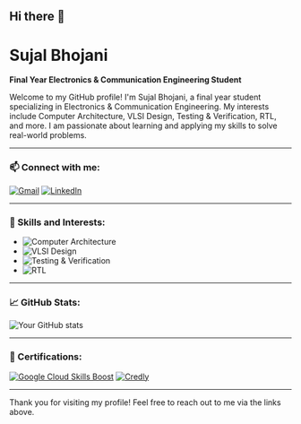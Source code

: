 ## Hi there 👋
# Sujal Bhojani

**Final Year Electronics & Communication Engineering Student**

Welcome to my GitHub profile! I'm Sujal Bhojani, a final year student specializing in Electronics & Communication Engineering. My interests include Computer Architecture, VLSI Design, Testing & Verification, RTL, and more. I am passionate about learning and applying my skills to solve real-world problems.

---

### 📫 Connect with me:

[![Gmail](https://img.shields.io/badge/Gmail-D14836?style=for-the-badge&logo=gmail&logoColor=white)](mailto:bhojanisujal@gmail.com)
[![LinkedIn](https://img.shields.io/badge/LinkedIn-0A66C2?style=for-the-badge&logo=linkedin&logoColor=white)](www.linkedin.com/in/sujal-bhojani)

---

### 🌟 Skills and Interests:

- ![Computer Architecture](https://img.shields.io/badge/Computer%20Architecture-4A90E2?style=for-the-badge&logo=buffer&logoColor=white)
- ![VLSI Design](https://img.shields.io/badge/VLSI%20Design-4CAF50?style=for-the-badge&logo=altiumdesigner&logoColor=white)
- ![Testing & Verification](https://img.shields.io/badge/Testing%20%26%20Verification-FF5722?style=for-the-badge&logo=testtube&logoColor=white)
- ![RTL](https://img.shields.io/badge/RTL%20Design-9C27B0?style=for-the-badge&logo=verilog&logoColor=white)

---

### 📈 GitHub Stats:

![Your GitHub stats](https://github-readme-stats.vercel.app/api?username=your-github-username&show_icons=true&theme=radical)

---

### 🏅 Certifications:

[![Google Cloud Skills Boost](https://img.shields.io/badge/Google%20Cloud%20Skills%20Boost-4285F4?style=for-the-badge&logo=google-cloud&logoColor=white)](https://www.cloudskillsboost.google/public_profiles/25bd5fb4-6c92-4980-a930-eeb3ff9ac8c1)
[![Credly](https://img.shields.io/badge/Credly-FF6B00?style=for-the-badge&logo=credly&logoColor=white)](https://www.credly.com/users/sujal-bhojani)

---

Thank you for visiting my profile! Feel free to reach out to me via the links above.
